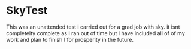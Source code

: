 # SkyTest
This was an unattended test i carried out for a grad job with sky. it isnt completelty complete as I ran out of time but I have included all of of my work and plan to finish I for prosperity in the future.
